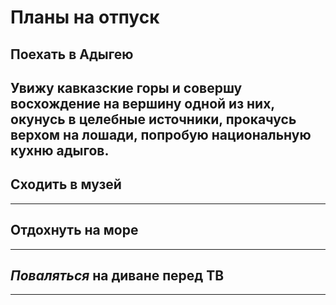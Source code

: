 # Планы на отпуск

## Поехать в Адыгею
Увижу кавказские горы и совершу восхождение на вершину одной из них, окунусь в целебные источники, прокачусь верхом на лошади, попробую национальную кухню адыгов.
---
## Сходить в музей

---
## Отдохнуть на море

---
## _Поваляться_ на диване перед ТВ

---